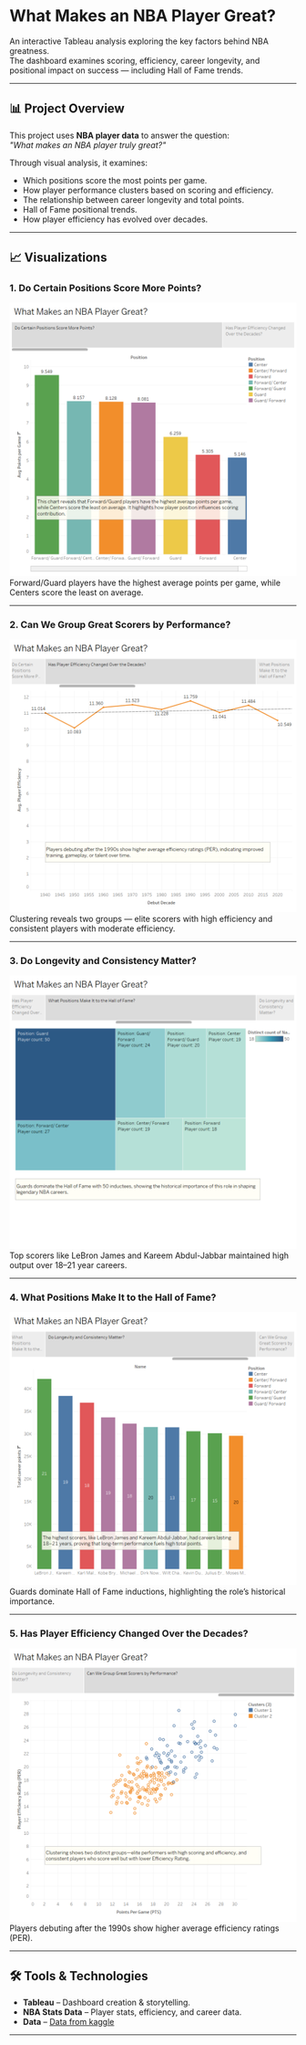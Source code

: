 # What Makes an NBA Player Great?

An interactive Tableau analysis exploring the key factors behind NBA greatness.  
The dashboard examines scoring, efficiency, career longevity, and positional impact on success — including Hall of Fame trends.

---

## 📊 Project Overview

This project uses **NBA player data** to answer the question:  
*"What makes an NBA player truly great?"*  

Through visual analysis, it examines:
- Which positions score the most points per game.
- How player performance clusters based on scoring and efficiency.
- The relationship between career longevity and total points.
- Hall of Fame positional trends.
- How player efficiency has evolved over decades.

---

## 📈 Visualizations

### 1. Do Certain Positions Score More Points?
![Positions vs Points](Story%201.png)  
Forward/Guard players have the highest average points per game, while Centers score the least on average.

---

### 2. Can We Group Great Scorers by Performance?
![Performance Clusters](Story%202.png)  
Clustering reveals two groups — elite scorers with high efficiency and consistent players with moderate efficiency.

---

### 3. Do Longevity and Consistency Matter?
![Longevity and Points](Story%203.png)  
Top scorers like LeBron James and Kareem Abdul-Jabbar maintained high output over 18–21 year careers.

---

### 4. What Positions Make It to the Hall of Fame?
![Hall of Fame Positions](Story%204.png)  
Guards dominate Hall of Fame inductions, highlighting the role’s historical importance.

---

### 5. Has Player Efficiency Changed Over the Decades?
![Efficiency Over Time](Story%205.png)  
Players debuting after the 1990s show higher average efficiency ratings (PER).

---

## 🛠 Tools & Technologies

- **Tableau** – Dashboard creation & storytelling.
- **NBA Stats Data** – Player stats, efficiency, and career data. 
- **Data** – [Data from kaggle](https://www.kaggle.com/datasets/flynn28/v2-nba-player-database)

---
